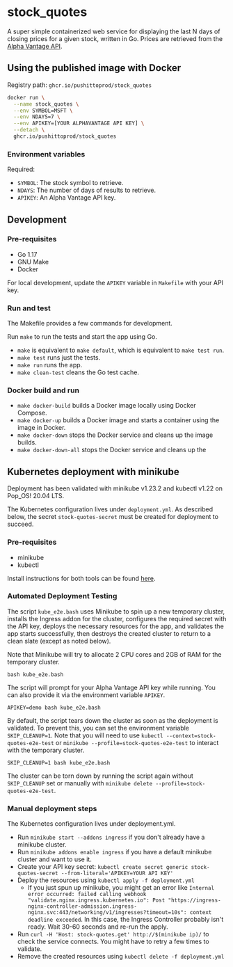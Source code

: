 stock_quotes
============

A super simple containerized web service for displaying the last N days of
closing prices for a given stock, written in Go. Prices are retrieved from the
[Alpha Vantage API](https://www.alphavantage.co).

Using the published image with Docker
-------------------------------------

Registry path: `ghcr.io/pushittoprod/stock_quotes`

```sh
docker run \
  --name stock_quotes \
  --env SYMBOL=MSFT \
  --env NDAYS=7 \
  --env APIKEY=[YOUR ALPHAVANTAGE API KEY] \
  --detach \
  ghcr.io/pushittoprod/stock_quotes
```

### Environment variables

Required:

* `SYMBOL`: The stock symbol to retrieve.
* `NDAYS`: The number of days of results to retrieve.
* `APIKEY`: An Alpha Vantage API key.

Development
-----------

### Pre-requisites

* Go 1.17
* GNU Make
* Docker

For local development, update the `APIKEY` variable in `Makefile` with your API
key.

### Run and test

The Makefile provides a few commands for development.

Run `make` to run the tests and start the app using Go. 

* `make` is equivalent to `make default`, which is equivalent to `make test run`.
* `make test` runs just the tests.
* `make run` runs the app.
* `make clean-test` cleans the Go test cache.


### Docker build and run

* `make docker-build` builds a Docker image locally using Docker Compose.
* `make docker-up` builds a Docker image and starts a container using the image in
  Docker.
* `make docker-down` stops the Docker service and cleans up the image builds.
* `make docker-down-all` stops the Docker service and cleans up the 

Kubernetes deployment with minikube
-----------------------------------

Deployment has been validated with minikube v1.23.2 and kubectl v1.22 on Pop_OS!
20.04 LTS.

The Kubernetes configuration lives under `deployment.yml`. As described below,
the secret `stock-quotes-secret` must be created for deployment to succeed.

### Pre-requisites

- minikube
- kubectl

Install instructions for both tools can be found [here](https://kubernetes.io/docs/tasks/tools/).

### Automated Deployment Testing

The script `kube_e2e.bash` uses Minikube to spin up a new temporary cluster,
installs the Ingress addon for the cluster, configures the required secret with
the API key, deploys the necessary resources for the app, and validates the app
starts successfully, then destroys the created cluster to return to a clean
slate (except as noted below).

Note that Minikube will try to allocate 2 CPU cores and 2GB of RAM for the
temporary cluster.

```
bash kube_e2e.bash
```

The script will prompt for your Alpha Vantage API key while running. You can
also provide it via the environment variable `APIKEY`.

```
APIKEY=demo bash kube_e2e.bash
```

By default, the script tears down the cluster as soon as the deployment is
validated. To prevent this, you can set the environment variable
`SKIP_CLEANUP=1`. Note that you will need to use 
`kubectl --context=stock-quotes-e2e-test` or 
`minikube --profile=stock-quotes-e2e-test` to interact with the temporary 
cluster.

```
SKIP_CLEANUP=1 bash kube_e2e.bash
```

The cluster can be torn down by running the script again without `SKIP_CLEANUP`
set or manually with `minikube delete --profile=stock-quotes-e2e-test`.

### Manual deployment steps

The Kubernetes configuration lives under deployment.yml.

- Run `minikube start --addons ingress` if you don't already have a minikube
  cluster.
- Run `minikube addons enable ingress` if you have a default minikube cluster
  and want to use it.
- Create your API key secret: 
  `kubectl create secret generic stock-quotes-secret --from-literal='APIKEY=YOUR API KEY'`
- Deploy the resources using `kubectl apply -f deployment.yml`
  - If you just spun up minikube, you might get an error like `Internal error
    occurred: failed calling webhook "validate.nginx.ingress.kubernetes.io":
    Post
    "https://ingress-nginx-controller-admission.ingress-nginx.svc:443/networking/v1/ingresses?timeout=10s":
    context deadline exceeded`. In this case, the Ingress Controller probably
    isn't ready. Wait 30-60 seconds and re-run the apply.
- Run `curl -H 'Host: stock-quotes.get' http://$(minikube ip)/` to check the
  service connects. You might have to retry a few times to validate.
- Remove the created resources using `kubectl delete -f deployment.yml`